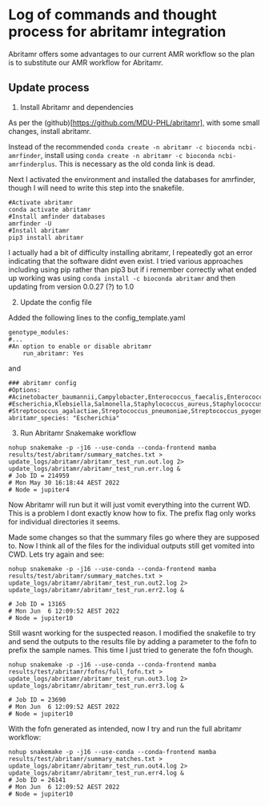 # Log of commands and thought process for abritamr integration

Abritamr offers some advantages to our current AMR workflow so the plan is to substitute our AMR workflow for Abritamr.

## Update process

1. Install Abritamr and dependencies

As per the (github)[https://github.com/MDU-PHL/abritamr], with some small changes, install abritamr.

Instead of the recommended `conda create -n abritamr -c bioconda ncbi-amrfinder`, install using `conda create -n abritamr -c bioconda ncbi-amrfinderplus`.
This is necessary as the old conda link is dead.

Next I activated the environment and installed the databases for amrfinder, though I will need to write this step into the snakefile.


```
#Activate abritamr
conda activate abritamr
#Install amfinder databases
amrfinder -U
#Install abritamr
pip3 install abritamr
```

I actually had a bit of difficulty installing abritamr, I repeatedly got an error indicating that the software didnt even exist. I tried various approaches including using pip rather than pip3 but if i remember correctly what ended up working was using `conda install -c bioconda abritamr` and then updating from version 0.0.27 (?) to 1.0

2. Update the config file

Added the following lines to the config_template.yaml

```
genotype_modules:
#...
#An option to enable or disable abritamr
    run_abritamr: Yes
```

and

```
### abritamr config
#Options:
#Acinetobacter_baumannii,Campylobacter,Enterococcus_faecalis,Enterococcus_faecium
#Escherichia,Klebsiella,Salmonella,Staphylococcus_aureus,Staphylococcus_pseudintermedius
#Streptococcus_agalactiae,Streptococcus_pneumoniae,Streptococcus_pyogenes,Vibrio_cholerae
abritamr_species: "Escherichia"
```

3. Run Abritamr Snakemake workflow
```
nohup snakemake -p -j16 --use-conda --conda-frontend mamba results/test/abritamr/summary_matches.txt > update_logs/abritamr/abritamr_test_run.out.log 2> update_logs/abritamr/abritamr_test_run.err.log & 
# Job ID = 214959
# Mon May 30 16:18:44 AEST 2022
# Node = jupiter4
```

Now Abritamr will run but it will just vomit everything into the current WD. This is a problem I dont exactly know how to fix. The prefix flag only works for individual directories it seems.

Made some changes so that the summary files go where they are supposed to. Now I think all of the files for the individual outputs still get vomited into CWD. Lets try again and see:

```
nohup snakemake -p -j16 --use-conda --conda-frontend mamba results/test/abritamr/summary_matches.txt > update_logs/abritamr/abritamr_test_run.out2.log 2> update_logs/abritamr/abritamr_test_run.err2.log & 

# Job ID = 13165
# Mon Jun  6 12:09:52 AEST 2022
# Node = jupiter10
```

Still wasnt working for the suspected reason. I modified the snakefile to try and send the outputs to the results file by adding a parameter to the fofn to prefix the sample names. This time I just tried to generate the fofn though.

```
nohup snakemake -p -j16 --use-conda --conda-frontend mamba results/test/abritamr/fofns/full_fofn.txt > update_logs/abritamr/abritamr_test_run.out3.log 2> update_logs/abritamr/abritamr_test_run.err3.log & 

# Job ID = 23690
# Mon Jun  6 12:09:52 AEST 2022
# Node = jupiter10
```

With the fofn generated as intended, now I try and run the full abritamr workflow:

```
nohup snakemake -p -j16 --use-conda --conda-frontend mamba results/test/abritamr/summary_matches.txt > update_logs/abritamr/abritamr_test_run.out4.log 2> update_logs/abritamr/abritamr_test_run.err4.log &
# Job ID = 26141
# Mon Jun  6 12:09:52 AEST 2022
# Node = jupiter10
```